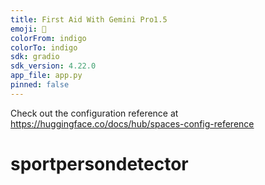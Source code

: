 ```yaml
---
title: First Aid With Gemini Pro1.5
emoji: 🏃
colorFrom: indigo
colorTo: indigo
sdk: gradio
sdk_version: 4.22.0
app_file: app.py
pinned: false
---
```


Check out the configuration reference at https://huggingface.co/docs/hub/spaces-config-reference
# sportpersondetector

